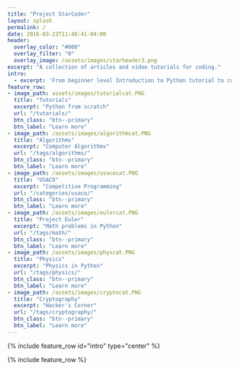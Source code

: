```yaml
---
title: "Project StarCoder"
layout: splash
permalink: /
date: 2016-03-23T11:48:41-04:00
header:
  overlay_color: "#000"
  overlay_filter: "0"
  overlay_image: /assets/images/starheader3.png
excerpt: "A collection of articles and video tutorials for coding."
intro:
  - excerpt: 'From beginner level Introduction to Python tutorial to complex computer algorithms for USA Computer Olympiad (USACO).'
feature_row:
- image_path: assets/images/tutorialcat.PNG
  title: "Tutorials"
  excerpt: "Python from scratch"
  url: "/tutorials/"
  btn_class: "btn--primary"
  btn_label: "Learn more"
- image_path: /assets/images/algorithmcat.PNG
  title: "Algorithms"
  excerpt: "Computer Algorithms"
  url: "/tags/algorithms/"
  btn_class: "btn--primary"
  btn_label: "Learn more"
- image_path: /assets/images/usacocat.PNG
  title: "USACO"
  excerpt: "Competitive Programming"
  url: "/categories/usaco/"
  btn_class: "btn--primary"
  btn_label: "Learn more"
- image_path: /assets/images/eulercat.PNG
  title: "Project Euler"
  excerpt: "Math problems in Python"
  url: "/tags/math/"
  btn_class: "btn--primary"
  btn_label: "Learn more"
- image_path: /assets/images/physcat.PNG
  title: "Physics"
  excerpt: "Physics in Python"
  url: "/tags/physics/"
  btn_class: "btn--primary"
  btn_label: "Learn more"
- image_path: /assets/images/cryptocat.PNG
  title: "Cryptography"
  excerpt: "Hacker's Corner"
  url: "/tags/cryptography/"
  btn_class: "btn--primary"
  btn_label: "Learn more"
---
```


{% include feature_row id="intro" type="center" %}

{% include feature_row %}
